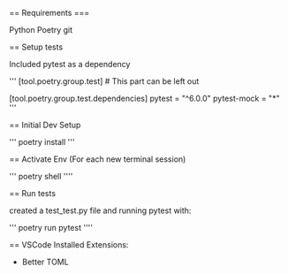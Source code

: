 

== Requirements ===


Python
Poetry
git




== Setup tests


Included pytest as a dependency

'''
[tool.poetry.group.test]  # This part can be left out

[tool.poetry.group.test.dependencies]
pytest = "^6.0.0"
pytest-mock = "*"
''' 


== Initial Dev Setup

'''
poetry install
'''

== Activate Env (For each new terminal session)

'''
poetry shell
'''' 



== Run tests

created a test_test.py file and running pytest with:

'''
poetry run pytest
'''' 


== VSCode
Installed Extensions:
- Better TOML
